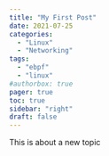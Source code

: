 ```yaml
---
title: "My First Post"
date: 2021-07-25
categories:
  - "Linux"
  - "Networking"
tags:
  - "ebpf"
  - "linux"
#authorbox: true
pager: true
toc: true
sidebar: "right"
draft: false
---
```


This is about a new topic

